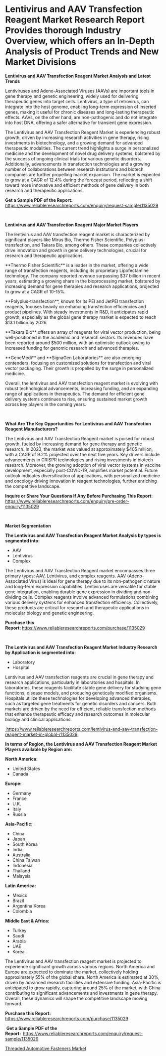 <p><h1>Lentivirus and AAV Transfection Reagent Market Research Report Provides thorough Industry Overview, which offers an In-Depth Analysis of Product Trends and New Market Divisions</h1></p><p><strong>Lentivirus and AAV Transfection Reagent Market Analysis and Latest Trends</strong></p>
<p><p>Lentiviruses and Adeno-Associated Viruses (AAVs) are important tools in gene therapy and genetic engineering, widely used for delivering therapeutic genes into target cells. Lentivirus, a type of retrovirus, can integrate into the host genome, enabling long-term expression of inserted genes, making it useful for chronic diseases and long-lasting therapeutic effects. AAVs, on the other hand, are non-pathogenic and do not integrate into host DNA, offering a safer alternative for transient gene expression.</p><p>The Lentivirus and AAV Transfection Reagent Market is experiencing robust growth, driven by increasing research activities in gene therapy, rising investments in biotechnology, and a growing demand for advanced therapeutic modalities. The current trend highlights a surge in personalized medicine and the development of novel drug delivery systems, bolstered by the success of ongoing clinical trials for various genetic disorders. Additionally, advancements in transfection technologies and a growing number of collaborations between research institutions and biotech companies are further propelling market expansion. The market is expected to grow at a CAGR of 12.4% during the forecast period, reflecting a shift toward more innovative and efficient methods of gene delivery in both research and therapeutic applications.</p></p>
<p><strong>Get a Sample PDF of the Report:&nbsp;</strong> <a href="https://www.reliableresearchreports.com/enquiry/request-sample/1135029?utm_campaign=3255&utm_medium=2&utm_source=Github&utm_content=ia&utm_term=25032025&utm_id=lentivirus-and-aav-transfection-reagent">https://www.reliableresearchreports.com/enquiry/request-sample/1135029</a></p>
<p>&nbsp;</p>
<p><strong>Lentivirus and AAV Transfection Reagent Major Market Players</strong></p>
<p><p>The lentivirus and AAV transfection reagent market is characterized by significant players like Mirus Bio, Thermo Fisher Scientific, Polyplus-transfection, and Takara Bio, among others. These companies collectively drive innovation and growth in gene delivery technologies, crucial for research and therapeutic applications.</p><p>**Thermo Fisher Scientific** is a leader in the market, offering a wide range of transfection reagents, including its proprietary Lipofectamine technology. The company reported revenue surpassing $37 billion in recent years, estimating a growing share in the bioprocessing market, bolstered by increasing demand for gene therapies and research applications, projected to grow at a CAGR of 10-15%.</p><p>**Polyplus-transfection**, known for its PEI and JetPEI transfection reagents, focuses heavily on enhancing transfection efficiencies and product pipelines. With steady investments in R&D, it anticipates rapid growth, especially as the global gene therapy market is expected to reach $13.1 billion by 2026.</p><p>**Takara Bio** offers an array of reagents for viral vector production, being well-positioned in the academic and research sectors. Its revenues have been reported around $500 million, with an optimistic outlook owing to increased funding for genomic research and advanced therapies.</p><p>**GeneMedi** and **SignaGen Laboratories** are also emerging contenders, focusing on customized solutions for transfection and viral vector packaging. Their growth is propelled by the surge in personalized medicine.</p><p>Overall, the lentivirus and AAV transfection reagent market is evolving with robust technological advancements, increasing funding, and an expanding range of applications in therapeutics. The demand for efficient gene delivery systems continues to rise, ensuring sustained market growth across key players in the coming years.</p></p>
<p>&nbsp;</p>
<p><strong>What Are The Key Opportunities For Lentivirus and AAV Transfection Reagent Manufacturers?</strong></p>
<p><p>The Lentivirus and AAV Transfection Reagent market is poised for robust growth, fueled by increasing demand for gene therapy and genetic research. In 2023, the market was valued at approximately $405 million, with a CAGR of 9.2% projected over the next five years. Key drivers include advancements in CRISPR technologies and rising investments in biotech research. Moreover, the growing adoption of viral vector systems in vaccine development, especially post-COVID-19, amplifies market potential. Future outlook indicates diversification of applications, with personalized medicine and oncology driving innovation in reagent technologies, further enriching the competitive landscape.</p></p>
<p><strong>Inquire or Share Your Questions If Any Before Purchasing This Report:</strong> <a href="https://www.reliableresearchreports.com/enquiry/pre-order-enquiry/1135029?utm_campaign=3255&utm_medium=2&utm_source=Github&utm_content=ia&utm_term=25032025&utm_id=lentivirus-and-aav-transfection-reagent">https://www.reliableresearchreports.com/enquiry/pre-order-enquiry/1135029</a></p>
<p>&nbsp;</p>
<p><strong>Market Segmentation</strong></p>
<p><strong>The Lentivirus and AAV Transfection Reagent Market Analysis by types is segmented into:</strong></p>
<p><ul><li>AAV</li><li>Lentivirus</li><li>Complex</li></ul></p>
<p><p>The Lentivirus and AAV Transfection Reagent market encompasses three primary types: AAV, Lentivirus, and complex reagents. AAV (Adeno-Associated Virus) is ideal for gene therapy due to its non-pathogenic nature and long-term expression capabilities. Lentiviruses are versatile for stable gene integration, enabling durable gene expression in dividing and non-dividing cells. Complex reagents involve advanced formulations combining various delivery systems for enhanced transfection efficiency. Collectively, these products are critical for research and therapeutic applications in molecular biology and genetic engineering.</p></p>
<p><strong>Purchase this Report:&nbsp;</strong><a href="https://www.reliableresearchreports.com/purchase/1135029?utm_campaign=3255&utm_medium=2&utm_source=Github&utm_content=ia&utm_term=25032025&utm_id=lentivirus-and-aav-transfection-reagent">https://www.reliableresearchreports.com/purchase/1135029</a></p>
<p>&nbsp;</p>
<p><strong>The Lentivirus and AAV Transfection Reagent Market Industry Research by Application is segmented into:</strong></p>
<p><ul><li>Laboratory</li><li>Hospital</li></ul></p>
<p><p>Lentivirus and AAV transfection reagents are crucial in gene therapy and research applications, particularly in laboratories and hospitals. In laboratories, these reagents facilitate stable gene delivery for studying gene functions, disease models, and producing genetically modified organisms. Hospitals utilize these technologies for developing advanced therapies, such as targeted gene treatments for genetic disorders and cancers. Both markets are driven by the need for efficient, reliable transfection methods that enhance therapeutic efficacy and research outcomes in molecular biology and clinical applications.</p></p>
<p><a href="https://www.reliableresearchreports.com/lentivirus-and-aav-transfection-reagent-market-in-global-r1135029?utm_campaign=3255&utm_medium=2&utm_source=Github&utm_content=ia&utm_term=25032025&utm_id=lentivirus-and-aav-transfection-reagent">&nbsp;https://www.reliableresearchreports.com/lentivirus-and-aav-transfection-reagent-market-in-global-r1135029</a></p>
<p><strong>In terms of Region, the Lentivirus and AAV Transfection Reagent Market Players available by Region are:</strong></p>
<p>
    <p> <strong> North America: </strong>
        <ul>
            <li>United States</li>
            <li>Canada</li>
        </ul>
        </p> 
    <p> <strong> Europe: </strong>
        <ul>
            <li>Germany</li>
            <li>France</li>
            <li>U.K.</li>
            <li>Italy</li>
            <li>Russia</li>
        </ul>
        </p> 
    <p> <strong> Asia-Pacific: </strong>
        <ul>
            <li>China</li>
            <li>Japan</li>
            <li>South Korea</li>
            <li>India</li>
            <li>Australia</li>
            <li>China Taiwan</li>
            <li>Indonesia</li>
            <li>Thailand</li>
            <li>Malaysia</li>
        </ul>
        </p> 
    <p> <strong> Latin America: </strong>
        <ul>
            <li>Mexico</li>
            <li>Brazil</li>
            <li>Argentina Korea</li>
            <li>Colombia</li>
        </ul>
        </p> 
    <p> <strong> Middle East & Africa: </strong>
        <ul>
            <li>Turkey</li>
            <li>Saudi</li>
            <li>Arabia</li>
            <li>UAE</li>
            <li>Korea</li>
        </ul>
    </p>
    </p>
<p><p>The Lentivirus and AAV transfection reagent market is projected to experience significant growth across various regions. North America and Europe are expected to dominate the market, collectively holding approximately 55% of the global share. North America is estimated at 30%, driven by advanced research facilities and extensive funding. Asia-Pacific is anticipated to grow rapidly, capturing around 25% of the market, with China contributing to significant advancements and investments in gene therapy. Overall, these dynamics will shape the competitive landscape moving forward.</p></p>
<p><strong>Purchase this Report: </strong><a href="https://www.reliableresearchreports.com/purchase/1135029?utm_campaign=3255&utm_medium=2&utm_source=Github&utm_content=ia&utm_term=25032025&utm_id=lentivirus-and-aav-transfection-reagent">https://www.reliableresearchreports.com/purchase/1135029</a></p>
<p>&nbsp;<strong>Get a Sample PDF of the Report:&nbsp;&nbsp;</strong><a href="https://www.reliableresearchreports.com/enquiry/request-sample/1135029?utm_campaign=3255&utm_medium=2&utm_source=Github&utm_content=ia&utm_term=25032025&utm_id=lentivirus-and-aav-transfection-reagent">https://www.reliableresearchreports.com/enquiry/request-sample/1135029</a></p>
<p><strong></strong></p>
<p><p><a href="https://github.com/lizonbochil23/Market-Research-Report-List-1/blob/main/threaded-automotive-fasteners-market.md?utm_campaign=3255&utm_medium=2&utm_source=Github&utm_content=ia&utm_term=25032025&utm_id=lentivirus-and-aav-transfection-reagent">Threaded Automotive Fasteners Market</a></p></p>